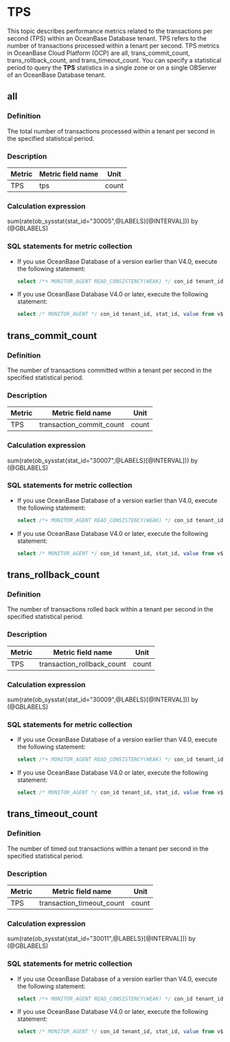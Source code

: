 # TPS

This topic describes performance metrics related to the transactions per second (TPS) within an OceanBase Database tenant. TPS refers to the number of transactions processed within a tenant per second. TPS metrics in OceanBase Cloud Platform (OCP) are all, trans_commit_count, trans_rollback_count, and trans_timeout_count. You can specify a statistical period to query the **TPS** statistics in a single zone or on a single OBServer of an OceanBase Database tenant.

## all

### Definition

The total number of transactions processed within a tenant per second in the specified statistical period.

### Description

| **Metric** | **Metric field name** | **Unit** |
|------------|-----------------------|----------|
| TPS        | tps     | count    |

### Calculation expression

sum(rate(ob_sysstat{stat_id="30005",@LABELS}[@INTERVAL])) by (@GBLABELS)

### SQL statements for metric collection

* If you use OceanBase Database of a version earlier than V4.0, execute the following statement:

  ```sql
  select /*+ MONITOR_AGENT READ_CONSISTENCY(WEAK) */ con_id tenant_id, stat_id, value from v$sysstat where stat_id IN (30005) and (con_id > 1000 or con_id = 1) and class < 1000
  ```

* If you use OceanBase Database V4.0 or later, execute the following statement:

  ```sql
  select /* MONITOR_AGENT */ con_id tenant_id, stat_id, value from v$sysstat, DBA_OB_TENANTS where stat_id IN (30005) and (con_id > 1000 or con_id = 1) and class < 1000
  ```

## trans_commit_count

### Definition

The number of transactions committed within a tenant per second in the specified statistical period.

### Description

| **Metric** |  **Metric field name**   | **Unit** |
|------------|--------------------------|----------|
| TPS        | transaction_commit_count | count    |

### Calculation expression

sum(rate(ob_sysstat{stat_id="30007",@LABELS}[@INTERVAL])) by (@GBLABELS)

### SQL statements for metric collection

* If you use OceanBase Database of a version earlier than V4.0, execute the following statement:

  ```sql
  select /*+ MONITOR_AGENT READ_CONSISTENCY(WEAK) */ con_id tenant_id, stat_id, value from v$sysstat where stat_id IN (30007) and (con_id > 1000 or con_id = 1) and class < 1000
  ```

* If you use OceanBase Database V4.0 or later, execute the following statement:

  ```sql
  select /* MONITOR_AGENT */ con_id tenant_id, stat_id, value from v$sysstat, DBA_OB_TENANTS where stat_id IN (30007) and (con_id > 1000 or con_id = 1) and class < 1000
  ```

## trans_rollback_count

### Definition

The number of transactions rolled back within a tenant per second in the specified statistical period.

### Description

| **Metric** |   **Metric field name**    | **Unit** |
|------------|----------------------------|----------|
| TPS        | transaction_rollback_count | count    |

### Calculation expression

sum(rate(ob_sysstat{stat_id="30009",@LABELS}[@INTERVAL])) by (@GBLABELS)

### SQL statements for metric collection

* If you use OceanBase Database of a version earlier than V4.0, execute the following statement:

  ```sql
  select /*+ MONITOR_AGENT READ_CONSISTENCY(WEAK) */ con_id tenant_id, stat_id, value from v$sysstat where stat_id IN (30009) and (con_id > 1000 or con_id = 1) and class < 1000
  ```

* If you use OceanBase Database V4.0 or later, execute the following statement:

  ```sql
  select /* MONITOR_AGENT */ con_id tenant_id, stat_id, value from v$sysstat, DBA_OB_TENANTS where stat_id IN (30009) and (con_id > 1000 or con_id = 1) and class < 1000
  ```

## trans_timeout_count

### Definition

The number of timed out transactions within a tenant per second in the specified statistical period.

### Description

| **Metric** |   **Metric field name**   | **Unit** |
|------------|---------------------------|----------|
| TPS        | transaction_timeout_count | count    |

### Calculation expression

sum(rate(ob_sysstat{stat_id="30011",@LABELS}[@INTERVAL])) by (@GBLABELS)

### SQL statements for metric collection

* If you use OceanBase Database of a version earlier than V4.0, execute the following statement:

  ```sql
  select /*+ MONITOR_AGENT READ_CONSISTENCY(WEAK) */ con_id tenant_id, stat_id, value from v$sysstat where stat_id IN (30011) and (con_id > 1000 or con_id = 1) and class < 1000
  ```

* If you use OceanBase Database V4.0 or later, execute the following statement:

  ```sql
  select /* MONITOR_AGENT */ con_id tenant_id, stat_id, value from v$sysstat, DBA_OB_TENANTS where stat_id IN (30011) and (con_id > 1000 or con_id = 1) and class < 1000
  ```
